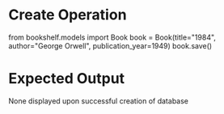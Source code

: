 # Create Operation

from bookshelf.models import Book
book = Book(title="1984", author="George Orwell", publication_year=1949)
book.save()

# Expected Output

None displayed upon successful creation of database
